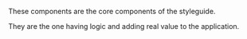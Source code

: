 These components are the core components of the styleguide.

They are the one having logic and adding real value to the application.
